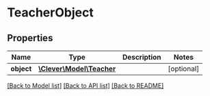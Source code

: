 # TeacherObject

## Properties
Name | Type | Description | Notes
------------ | ------------- | ------------- | -------------
**object** | [**\Clever\Model\Teacher**](Teacher.md) |  | [optional] 

[[Back to Model list]](../README.md#documentation-for-models) [[Back to API list]](../README.md#documentation-for-api-endpoints) [[Back to README]](../README.md)



